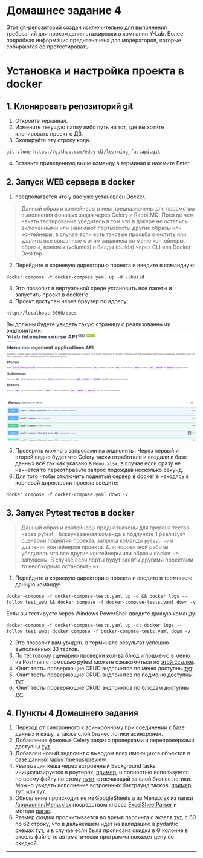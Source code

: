 # Домашнее задание 4

Этот git-репозиторий создан исключительно для выполнения требований для прохождения стажировки в компании Y-Lab. Более подробная информация предназначена для модераторов, которые собираются ее протестировать.

# Установка и настройка проекта в docker
## 1. Клонировать репозиторий git

1. Откройте терминал.
2. Измените текущую папку либо путь на тот, где вы хотите клонировать проект с ДЗ.
3. Скопируйте эту строку кода.

```
git clone https://github.com/eddy-di/learning_fastapi.git
```

4. Вставьте приведенную выше команду в терминал и нажмите Enter.

## 2. Запуск WEB сервера в docker

1. предполагается что у вас уже установлен Docker.

> Данный образ и контейнеры в нем предназначены для просмотра выполнения фоновых задач через Celery и RabbitMQ. Прежде чем начать тестирование убедитесь в том что в докере не остались включенными или занимают порты/хосты другие образы или контейнеры, в случае если есть таковые просьба очистить или удалить все связанные с этим заданием по меню контейнеры, образы, волюмы (volumes) и билды (builds) через CLI или Docker Desktop.

2. Перейдите в корневую директорию проекта и введите в командную:

```
docker compose -f docker-compose.yaml up -d --build
```

3. Это позволит в виртуальной среде установить все пакеты и запустить проект в docker'e.
4. Проект доступен через браузер по адресу:

```
http://localhost:8000/docs
```

Вы должны будете увидеть такую страницу с реализованными эндпоинтами: ![image](./readme_images/schemas_menu.png "Пример эндпоинтов")

5. Проверить можно с запросами на эндпоинты. Через первый и второй видно будет что Celery таски отработали и создали в базе данных всё так как указано в `Menu.xlsx`, в случае если сразу не начнется то переотправьте запрос подождав несколько секунд.
6. Для того чтобы отключить поднятый сервер в docker'e находясь в корневой директории проекта введите:

```
docker compose -f docker-compose.yaml down -v
```

## 3. Запуск Pytest тестов в docker

> Данный образ и контейнеры предназначены для прогона тестов через pytest. Нижеуказанная команда в подпункте 1 реализует сценарий поднятия проекта, запроса команды `pytest -v` и удаления контейнеров проекта. Для корректной работы убедитесь что все другие контейнеры или образы docker не запущены. В случае если порты будут заняты другими проектами то необходимо остановить их.

1. Перейдите в корневую директорию проекта и введите в терминале данную команду:

```
docker-compose -f docker-compose-tests.yaml up -d && docker logs --follow test_web && docker compose -f docker-compose-tests.yaml down -v
```

Если вы тестируете через Windows PowerShell введите данную команду:

```
docker-compose -f docker-compose-tests.yaml up -d; docker logs --follow test_web; docker compose -f docker-compose-tests.yaml down -v
```

2. Это позволит вам увидеть в терминале результат успешно выполненных 33 тестов.
3. По тестовому сценарию проверки кол-ва блюд и подменю в меню из Postman с помощью pytest можете ознакомиться по [этой ссылке](https://github.com/eddy-di/learning_fastapi/blob/main/tests/test_case4_counters.py).
4. Юнит тесты проверяющие CRUD эндпоинтов по меню доступны [тут](https://github.com/eddy-di/learning_fastapi/blob/main/tests/test_menu_crud.py).
5. Юнит тесты проверяющие CRUD эндпоинтов по подменю доступны [тут](https://github.com/eddy-di/learning_fastapi/blob/main/tests/test_submenu_crud.py).
6. Юнит тесты проверяющие CRUD эндпоинтов по блюдам доступны [тут](https://github.com/eddy-di/learning_fastapi/blob/main/tests/test_dish_crud.py).


## 4. Пункты 4 Домашнего задания

1. Переход от синхронного к асинхронному при соединении к базе данных и кэшу, а также слой бизнес логики асинхронен.
2. Добавление фоновых Celery задач с проверками и перепроверками доступны [тут](app/celery/tasks.py).
3. Добавлен новый эндпоинт с выводом всех имеющихся объектов в базе данных [/api/v1/menus/preview](https://github.com/eddy-di/learning_fastapi/blob/187a08fcb6f9e9467308e404529dfbdca5d40eae/app/routers/menu.py#L25).
4. Реализация кеша через встроенный BackgroundTasks инициализируется в роутерах, [пример](https://github.com/eddy-di/learning_fastapi/blob/eee96466592b270213d0b2a4ace3a5482fab2732/app/routers/menu.py#L26), и полностью используется по всему файлу по этому [пути](app/services/api/), отвечающий за слой бизнес логики. Можно увидеть исполнение встроенных бэкграунд тасков, [пример тут](https://github.com/eddy-di/learning_fastapi/blob/0e5a0c414a9c2ea8b7659cea0c1dbea061f462f7/app/services/api/dish.py#L28), или [тут](https://github.com/eddy-di/learning_fastapi/blob/eee96466592b270213d0b2a4ace3a5482fab2732/app/services/api/menu.py#L71).
5. Обновление происходит не из GoogleSheets а из Menu.xlsx из папки [/app/admin/Menu.xlsx](app/admin/Menu.xlsx) посредством класса [ExcelSheetParser](https://github.com/eddy-di/learning_fastapi/blob/0e5a0c414a9c2ea8b7659cea0c1dbea061f462f7/app/celery/helpers/parser.py#L5) и метода [parse](https://github.com/eddy-di/learning_fastapi/blob/0e5a0c414a9c2ea8b7659cea0c1dbea061f462f7/app/celery/helpers/parser.py#L25).
6. Размер скидки просчитывается во время парсинга с экзеля [тут](https://github.com/eddy-di/learning_fastapi/blob/187a08fcb6f9e9467308e404529dfbdca5d40eae/app/celery/helpers/parser.py#L60), с 60 по 62 строку, что в дальнейшем идет на валидацию в pydantic схемах [тут](https://github.com/eddy-di/learning_fastapi/blob/187a08fcb6f9e9467308e404529dfbdca5d40eae/app/schemas/dish.py#L71), и в случае если была прописана скидка в G колонне в эксель файле то автоматически программа покажет цену со скидкой.
---

